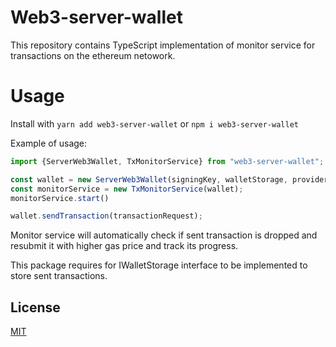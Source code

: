 # Web3-server-wallet

This repository contains TypeScript implementation of monitor service for transactions on
the ethereum netowork.

# Usage

Install with `yarn add web3-server-wallet` or `npm i web3-server-wallet`

Example of usage:

```typescript
import {ServerWeb3Wallet, TxMonitorService} from "web3-server-wallet";

const wallet = new ServerWeb3Wallet(signingKey, walletStorage, provider);
const monitorService = new TxMonitorService(wallet);
monitorService.start()

wallet.sendTransaction(transactionRequest);
```

Monitor service will automatically check if sent transaction is dropped and resubmit it with
higher gas price and track its progress.

This package requires for IWalletStorage interface to be implemented to store sent transactions.

## License

[MIT](LICENSE)
